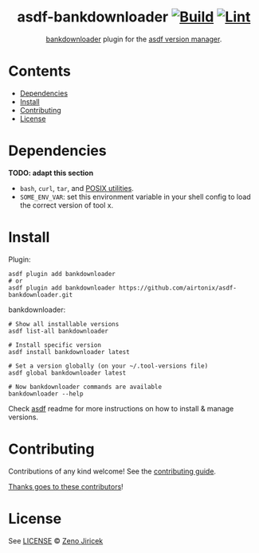 <div align="center">

# asdf-bankdownloader [![Build](https://github.com/airtonix/asdf-bankdownloader/actions/workflows/build.yml/badge.svg)](https://github.com/airtonix/asdf-bankdownloader/actions/workflows/build.yml) [![Lint](https://github.com/airtonix/asdf-bankdownloader/actions/workflows/lint.yml/badge.svg)](https://github.com/airtonix/asdf-bankdownloader/actions/workflows/lint.yml)

[bankdownloader](https://github.com/airtonix/bankdownloader) plugin for the [asdf version manager](https://asdf-vm.com).

</div>

# Contents

- [Dependencies](#dependencies)
- [Install](#install)
- [Contributing](#contributing)
- [License](#license)

# Dependencies

**TODO: adapt this section**

- `bash`, `curl`, `tar`, and [POSIX utilities](https://pubs.opengroup.org/onlinepubs/9699919799/idx/utilities.html).
- `SOME_ENV_VAR`: set this environment variable in your shell config to load the correct version of tool x.

# Install

Plugin:

```shell
asdf plugin add bankdownloader
# or
asdf plugin add bankdownloader https://github.com/airtonix/asdf-bankdownloader.git
```

bankdownloader:

```shell
# Show all installable versions
asdf list-all bankdownloader

# Install specific version
asdf install bankdownloader latest

# Set a version globally (on your ~/.tool-versions file)
asdf global bankdownloader latest

# Now bankdownloader commands are available
bankdownloader --help
```

Check [asdf](https://github.com/asdf-vm/asdf) readme for more instructions on how to
install & manage versions.

# Contributing

Contributions of any kind welcome! See the [contributing guide](contributing.md).

[Thanks goes to these contributors](https://github.com/airtonix/asdf-bankdownloader/graphs/contributors)!

# License

See [LICENSE](LICENSE) © [Zeno Jiricek](https://github.com/airtonix/)
